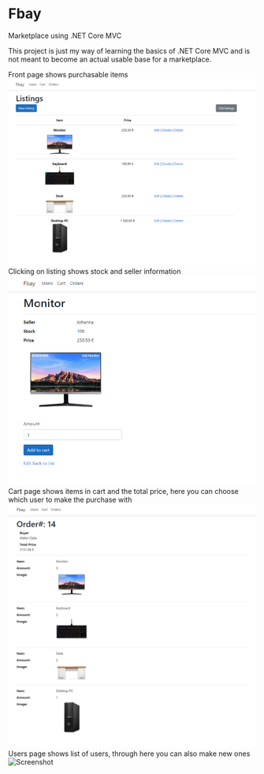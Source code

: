# Fbay
Marketplace using .NET Core MVC

This project is just my way of learning the basics of .NET Core MVC and is not meant to become an actual usable base for a marketplace.

Front page shows purchasable items
![Screenshot](Images/listings.png)
Clicking on listing shows stock and seller information
![Screenshot](Images/listing.png)
Cart page shows items in cart and the total price, here you can choose which user to make the purchase with
![Screenshot](Images/order.png)
Users page shows list of users, through here you can also make new ones
![Screenshot](Images/user.png)
